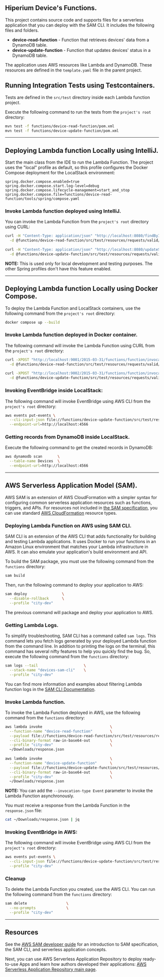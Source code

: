 ## Hiperium Device's Functions.

This project contains source code and supports files for a serverless application that you can deploy with the SAM CLI.
It includes the following files and folders.

- **device-read-function** - Function that retrieves devices' data from a DynamoDB table.
- **device-update-function** - Function that updates devices' status in a DynamoDB table.

The application uses AWS resources like Lambda and DynamoDB.
These resources are defined in the `template.yaml` file in the parent project.

## Running Integration Tests using Testcontainers.
Tests are defined in the `src/test` directory inside each Lambda function project.

Execute the following command to run the tests from the `project's root` directory:
```bash
mvn test -f functions/device-read-function/pom.xml
mvn test -f functions/device-update-function/pom.xml
```


---
## Deploying Lambda function Locally using IntelliJ.
Start the main class from the IDE to run the Lambda Function.
The project uses the "local" profile as default,
so this profile configures the Docker Compose deployment for the LocalStack environment:

```properties
spring.docker.compose.enabled=true
spring.docker.compose.start.log-level=debug
spring.docker.compose.lifecycle-management=start_and_stop
spring.docker.compose.file=functions/device-read-function/tools/spring/compose.yaml
```

### Invoke Lambda function deployed using IntelliJ.
You can invoke the Lambda Function from the `project's root` directory using CURL:
```bash
curl -H "Content-Type: application/json" "http://localhost:8080/findById" \
  -d @functions/device-read-function/src/test/resources/requests/valid/lambda-valid-id-request.json
  
curl -H "Content-Type: application/json" "http://localhost:8080/updateStatus" \
  -d @functions/device-update-function/src/test/resources/requests/valid/lambda-valid-id-request.json
```

**NOTE:** This is used only for local development and testing purposes.
The other Spring profiles don't have this feature enabled.


---
## Deploying Lambda function Locally using Docker Compose.
To deploy the Lambda Function and LocalStack containers, use the following command from the `project's root` directory:
```bash
docker compose up --build
```

### Invoke Lambda function deployed in Docker container.
The following command will invoke the Lambda Function using CURL from the `project's root` directory:
```bash
curl -XPOST "http://localhost:9001/2015-03-31/functions/function/invocations" \
  -d @functions/device-read-function/src/test/resources/requests/valid/lambda-valid-id-request.json
  
curl -XPOST "http://localhost:9002/2015-03-31/functions/function/invocations" \
  -d @functions/device-update-function/src/test/resources/requests/valid/lambda-valid-id-request.json
```

### Invoking EventBridge inside LocalStack:
The following command will invoke EventBridge using AWS CLI from the `project's root` directory:
```bash
aws events put-events \
  --cli-input-json file://functions/device-update-function/src/test/resources/requests/valid/eventbridge-valid-event-request.json \
  --endpoint-url=http://localhost:4566
```

### Getting records from DynamoDB inside LocalStack.
Execute the following command to get the created records in DynamoDB:
```bash
aws dynamodb scan       \
  --table-name Devices  \
  --endpoint-url=http://localhost:4566
```


---
## AWS Serverless Application Model (SAM).
AWS SAM is an extension of AWS CloudFormation with a simpler syntax for configuring common serverless application resources such as functions, triggers, and APIs.
For resources not included in [the SAM specification](https://github.com/awslabs/serverless-application-model/blob/master/versions/2016-10-31.md), you can use standard [AWS CloudFormation](https://docs.aws.amazon.com/AWSCloudFormation/latest/UserGuide/aws-template-resource-type-ref.html) resource types.

### Deploying Lambda Function on AWS using SAM CLI.
SAM CLI is an extension of the AWS CLI that adds functionality for building and testing Lambda applications.
It uses Docker to run your functions in an Amazon Linux environment that matches your Lambda infrastructure in AWS.
It can also emulate your application's build environment and API.

To build the SAM package, you must use the following command from the `functions` directory:
```bash
sam build
```

Then, run the following command to deploy your application to AWS:
```bash
sam deploy                \
  --disable-rollback      \
  --profile "city-dev"
```

The previous command will package and deploy your application to AWS.

### Getting Lambda Logs.
To simplify troubleshooting, SAM CLI has a command called `sam logs`.
This command lets you fetch logs generated by your deployed Lambda function from the command line.
In addition to printing the logs on the terminal, this command has several nifty features to help you quickly find the bug.
So, execute the following command from the `functions` directory:

```bash
sam logs --tail                     \
  --stack-name "devices-sam-cli"    \
  --profile "city-dev"
```

You can find more information and examples about filtering Lambda function logs in the [SAM CLI Documentation](https://docs.aws.amazon.com/serverless-application-model/latest/developerguide/serverless-sam-cli-logging.html).

### Invoke Lambda function.
To invoke the Lambda Function deployed in AWS, use the following command from the `functions` directory:
```bash
aws lambda invoke                               \
  --function-name "device-read-function"        \
  --payload file://functions/device-read-function/src/test/resources/requests/valid/lambda-valid-id-request.json \
  --cli-binary-format raw-in-base64-out         \
  --profile "city-dev"                          \
  ~/Downloads/response.json
  
aws lambda invoke                               \
  --function-name "device-update-function"      \
  --payload file://functions/device-update-function/src/test/resources/requests/valid/lambda-valid-id-request.json \
  --cli-binary-format raw-in-base64-out         \
  --profile "city-dev"                          \
  ~/Downloads/response.json
```
**NOTE:** You can add the `--invocation-type Event` parameter to invoke the Lambda Function asynchronously.

You must receive a response from the Lambda Function in the `response.json` file:
```bash
cat ~/Downloads/response.json | jq
```

### Invoking EventBridge in AWS:
The following command will invoke EventBridge using AWS CLI from the `project's root` directory:
```bash
aws events put-events \
  --cli-input-json file://functions/device-update-function/src/test/resources/requests/valid/eventbridge-valid-event-request.json \
  --profile "city-dev"
```

### Cleanup
To delete the Lambda Function you created, use the AWS CLI. 
You can run the following command from the `functions` directory:
```bash
sam delete                  \
  --no-prompts              \
  --profile "city-dev"
```

---
## Resources
See the [AWS SAM developer guide](https://docs.aws.amazon.com/serverless-application-model/latest/developerguide/what-is-sam.html) for an introduction to SAM specification, the SAM CLI, and serverless application concepts.

Next, you can use AWS Serverless Application Repository to deploy ready-to-use Apps and learn how authors developed their applications:
[AWS Serverless Application Repository main page](https://aws.amazon.com/serverless/serverlessrepo/).

